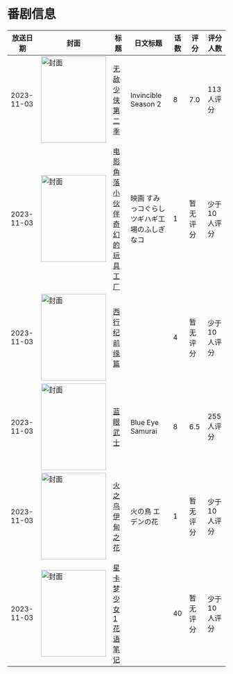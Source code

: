 # 番剧信息

|放送日期|封面|标题|日文标题|话数|评分|评分人数|
|---|---|---|---|---|---|---|
|2023-11-03|<img src="https://lain.bgm.tv/pic/cover/c/ac/45/441139_gtHJG.jpg" alt="封面" style="width:150px;height:200px;object-fit:cover;">|[无敌少侠 第二季](https://bangumi.tv/subject/441139)|Invincible Season 2|8|7.0|113人评分|
|2023-11-03|<img src="https://lain.bgm.tv/pic/cover/c/ab/7c/422904_cZllz.jpg" alt="封面" style="width:150px;height:200px;object-fit:cover;">|[电影 角落小伙伴 奇幻的玩具工厂](https://bangumi.tv/subject/422904)|映画 すみっコぐらし ツギハギ工場のふしぎなコ|1|暂无评分|少于10人评分|
|2023-11-03|<img src="https://lain.bgm.tv/pic/cover/c/6a/8a/463578_zKE7x.jpg" alt="封面" style="width:150px;height:200px;object-fit:cover;">|[西行纪 前缘篇](https://bangumi.tv/subject/463578)||4|暂无评分|少于10人评分|
|2023-11-03|<img src="https://lain.bgm.tv/pic/cover/c/b8/83/455912_3b4lj.jpg" alt="封面" style="width:150px;height:200px;object-fit:cover;">|[蓝眼武士](https://bangumi.tv/subject/455912)|Blue Eye Samurai|8|6.5|255人评分|
|2023-11-03|<img src="https://lain.bgm.tv/pic/cover/c/f2/6a/445678_AsZdi.jpg" alt="封面" style="width:150px;height:200px;object-fit:cover;">|[火之鸟 伊甸之花](https://bangumi.tv/subject/445678)|火の鳥 エデンの花|1|暂无评分|少于10人评分|
|2023-11-03|<img src="https://lain.bgm.tv/pic/cover/c/06/22/471227_a31Ha.jpg" alt="封面" style="width:150px;height:200px;object-fit:cover;">|[星卡梦少女1花语笔记](https://bangumi.tv/subject/471227)||40|暂无评分|少于10人评分|
